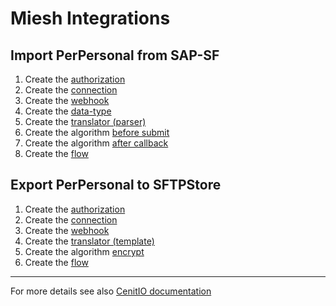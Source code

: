 # Miesh Integrations

## Import PerPersonal from SAP-SF

1. Create the [authorization](authorizations/sap-success-factors.md) 
2. Create the [connection](connections/sap-success-factors.md)
3. Create the [webhook](webhooks/sap-success-factors-get-perpersonal.md)
4. Create the [data-type](data-types/SAPSuccessFactors-PerPersonal.md)
5. Create the [translator (parser)](translators/parse_from_sapsf_api_response_to_sapsf_perpersonal.md)
6. Create the algorithm [before submit](algorithms/sapsf-setup_import_before_submit.md)
7. Create the algorithm [after callback](algorithms/sapsf-setup_import_next_page_after_callback.md)
8. Create the [flow](flows/do_import_from_sapsf_perpersonal.md)

## Export PerPersonal to SFTPStore

1. Create the [authorization](authorizations/sftp-store.md) 
2. Create the [connection](connections/sftp-store.md)
3. Create the [webhook](webhooks/sftp-store-upload-file.md)
4. Create the [translator (template)](translators/parse_from_sapsf_perpersonal_to_sftpstore_uplaod_request.md)
5. Create the algorithm [encrypt](algorithms/miesh-encrypt.md)
6. Create the [flow](flows/do_export_to_sftpstore_perpersonal.md)

<hr />

   For more details see also [CenitIO documentation](https://cenit-io.github.io/docs)